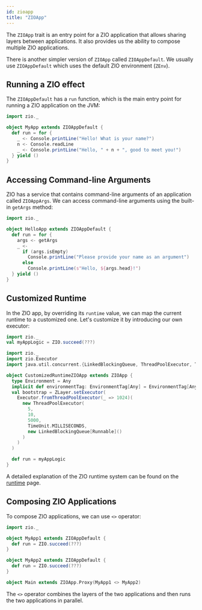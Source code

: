```yaml
---
id: zioapp 
title: "ZIOApp"
---
```


The `ZIOApp` trait is an entry point for a ZIO application that allows sharing layers between applications. It also
provides us the ability to compose multiple ZIO applications.

There is another simpler version of `ZIOApp` called `ZIOAppDefault`. We usually use `ZIOAppDefault` which uses the default ZIO environment (`ZEnv`).

## Running a ZIO effect

The `ZIOAppDefault` has a `run` function, which is the main entry point for running a ZIO application on the JVM:

```scala mdoc:compile-only
import zio._

object MyApp extends ZIOAppDefault {
  def run = for {
    _ <- Console.printLine("Hello! What is your name?")
    n <- Console.readLine
    _ <- Console.printLine("Hello, " + n + ", good to meet you!")
  } yield ()
}
```

## Accessing Command-line Arguments

ZIO has a service that contains command-line arguments of an application called `ZIOAppArgs`. We can access command-line arguments using the built-in `getArgs` method:

```scala mdoc:compile-only
import zio._

object HelloApp extends ZIOAppDefault {
  def run = for {
    args <- getArgs
    _ <-
      if (args.isEmpty)
        Console.printLine("Please provide your name as an argument")
      else
        Console.printLine(s"Hello, ${args.head}!")
  } yield ()
}
```

## Customized Runtime

In the ZIO app, by overriding its `runtime` value, we can map the current runtime to a customized one. Let's customize it by introducing our own executor:

```scala mdoc:invisible
import zio._
val myAppLogic = ZIO.succeed(???)
```

```scala mdoc:compile-only
import zio._
import zio.Executor
import java.util.concurrent.{LinkedBlockingQueue, ThreadPoolExecutor, TimeUnit}

object CustomizedRuntimeZIOApp extends ZIOApp {
  type Environment = Any
  implicit def environmentTag: EnvironmentTag[Any] = EnvironmentTag[Any]
  val bootstrap = ZLayer.setExecutor(
    Executor.fromThreadPoolExecutor(_ => 1024)(
      new ThreadPoolExecutor(
        5,
        10,
        5000,
        TimeUnit.MILLISECONDS,
        new LinkedBlockingQueue[Runnable]()
      )
    )
  )

  def run = myAppLogic
}
```

A detailed explanation of the ZIO runtime system can be found on the [runtime](runtime.md) page.

## Composing ZIO Applications

To compose ZIO applications, we can use `<>` operator:

```scala mdoc:compile-only
import zio._

object MyApp1 extends ZIOAppDefault {    
  def run = ZIO.succeed(???)
}

object MyApp2 extends ZIOAppDefault {
  def run = ZIO.succeed(???)
}

object Main extends ZIOApp.Proxy(MyApp1 <> MyApp2)
```

The `<>` operator combines the layers of the two applications and then runs the two applications in parallel.
